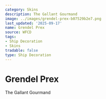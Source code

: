 ```yaml
---
category: Skins
description: The Gallant Gourmand
image: ../images/grendel-prex-b07529b2e7.png
last_updated: '2025-09-17'
name: Grendel Prex
source: WFCD
tags:
- Ship Decoration
- Skins
tradable: false
type: Ship Decoration
---
```


# Grendel Prex

The Gallant Gourmand

